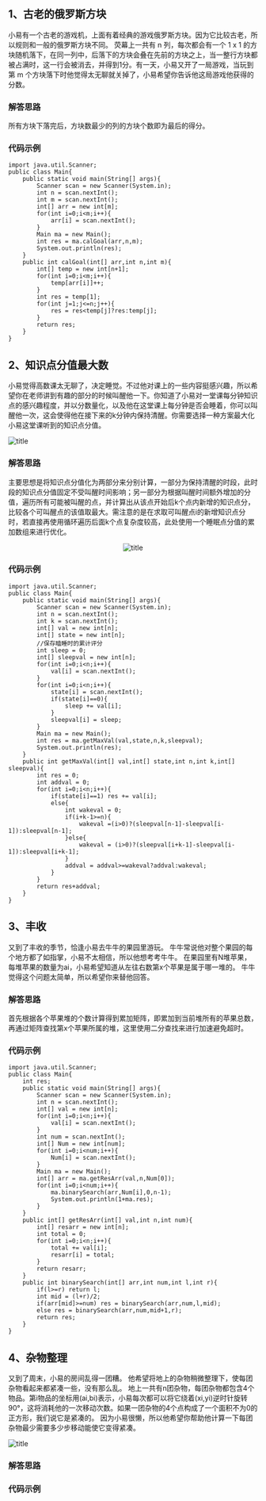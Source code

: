## 1、古老的俄罗斯方块

小易有一个古老的游戏机，上面有着经典的游戏俄罗斯方块。因为它比较古老，所以规则和一般的俄罗斯方块不同。
荧幕上一共有 n 列，每次都会有一个 1 x 1 的方块随机落下，在同一列中，后落下的方块会叠在先前的方块之上，当一整行方块都被占满时，这一行会被消去，并得到1分。有一天，小易又开了一局游戏，当玩到第 m 个方块落下时他觉得太无聊就关掉了，小易希望你告诉他这局游戏他获得的分数。

### 解答思路

所有方块下落完后，方块数最少的列的方块个数即为最后的得分。

### 代码示例

```
import java.util.Scanner;
public class Main{
    public static void main(String[] args){
        Scanner scan = new Scanner(System.in);
        int n = scan.nextInt();
        int m = scan.nextInt();
        int[] arr = new int[m];
        for(int i=0;i<m;i++){
            arr[i] = scan.nextInt();
        }
        Main ma = new Main();
        int res = ma.calGoal(arr,n,m);
        System.out.println(res);
    }
    public int calGoal(int[] arr,int n,int m){
        int[] temp = new int[n+1];
        for(int i=0;i<m;i++){
            temp[arr[i]]++;
        }
        int res = temp[1];
        for(int j=1;j<=n;j++){
            res = res<temp[j]?res:temp[j];
        }
        return res;
    }
}
```

## 2、知识点分值最大数

小易觉得高数课太无聊了，决定睡觉。不过他对课上的一些内容挺感兴趣，所以希望你在老师讲到有趣的部分的时候叫醒他一下。你知道了小易对一堂课每分钟知识点的感兴趣程度，并以分数量化，以及他在这堂课上每分钟是否会睡着，你可以叫醒他一次，这会使得他在接下来的k分钟内保持清醒。你需要选择一种方案最大化小易这堂课听到的知识点分值。


![title](https://raw.githubusercontent.com/XQLong/Logging/master/img/2019/08/02/1564710027119-1564710027124.png)


### 解答思路

主要思想是将知识点分值化为两部分来分别计算，一部分为保持清醒的时段，此时段的知识点分值固定不受叫醒时间影响；另一部分为根据叫醒时间额外增加的分值，遍历所有可能被叫醒的点，并计算出从该点开始后k个点内新增的知识点分，比较各个可叫醒点的该值取最大。需注意的是在求取可叫醒点i的新增知识点分时，若直接再使用循环遍历后面k个点复杂度较高，此处使用一个睡眠点分值的累加数组来进行优化。

<div align="center">

![title](https://raw.githubusercontent.com/XQLong/Logging/master/img/2019/08/02/1564709897831-1564709897836.png)

</div>


### 代码示例

```
import java.util.Scanner;
public class Main{
    public static void main(String[] args){
        Scanner scan = new Scanner(System.in);
        int n = scan.nextInt();
        int k = scan.nextInt();
        int[] val = new int[n];
        int[] state = new int[n];
        //保存瞌睡时的累计评分
        int sleep = 0;
        int[] sleepval = new int[n];
        for(int i=0;i<n;i++){
            val[i] = scan.nextInt();
        }
        for(int i=0;i<n;i++){
            state[i] = scan.nextInt();
            if(state[i]==0){
                sleep += val[i];
            }
            sleepval[i] = sleep;
        }
        Main ma = new Main();
        int res = ma.getMaxVal(val,state,n,k,sleepval);
        System.out.println(res);
    }
    public int getMaxVal(int[] val,int[] state,int n,int k,int[] sleepval){
        int res = 0;
        int addval = 0;
        for(int i=0;i<n;i++){
            if(state[i]==1) res += val[i];
            else{
                int wakeval = 0;
                if(i+k-1>=n){
                    wakeval =(i>0)?(sleepval[n-1]-sleepval[i-1]):sleepval[n-1];
                }else{
                    wakeval = (i>0)?(sleepval[i+k-1]-sleepval[i-1]):sleepval[i+k-1];
                }
                addval = addval>=wakeval?addval:wakeval;
            }
        }
        return res+addval;
    }
}
```



## 3、丰收

又到了丰收的季节，恰逢小易去牛牛的果园里游玩。
牛牛常说他对整个果园的每个地方都了如指掌，小易不太相信，所以他想考考牛牛。
在果园里有N堆苹果，每堆苹果的数量为ai，小易希望知道从左往右数第x个苹果是属于哪一堆的。
牛牛觉得这个问题太简单，所以希望你来替他回答。


### 解答思路

首先根据各个苹果堆的个数计算得到累加矩阵，即累加到当前堆所有的苹果总数，再通过矩阵查找第x个苹果所属的堆，这里使用二分查找来进行加速避免超时。

### 代码示例

```
import java.util.Scanner;
public class Main{
    int res;
    public static void main(String[] args){
        Scanner scan = new Scanner(System.in);
        int n = scan.nextInt();
        int[] val = new int[n];
        for(int i=0;i<n;i++){
            val[i] = scan.nextInt();
        }
        int num = scan.nextInt();
        int[] Num = new int[num];
        for(int i=0;i<num;i++){
            Num[i] = scan.nextInt();
        }
        Main ma = new Main();
        int[] arr = ma.getResArr(val,n,Num[0]);
        for(int i=0;i<num;i++){
            ma.binarySearch(arr,Num[i],0,n-1);
            System.out.println(1+ma.res);
        }
    }
    public int[] getResArr(int[] val,int n,int num){
        int[] resarr = new int[n];
        int total = 0;
        for(int i=0;i<n;i++){
            total += val[i];
            resarr[i] = total;
        }
        return resarr;
    }
    public int binarySearch(int[] arr,int num,int l,int r){
        if(l>=r) return l;
        int mid = (l+r)/2;
        if(arr[mid]>=num) res = binarySearch(arr,num,l,mid);
        else res = binarySearch(arr,num,mid+1,r);
        return res;
    }
}
```

## 4、杂物整理

又到了周末，小易的房间乱得一团糟。
他希望将地上的杂物稍微整理下，使每团杂物看起来都紧凑一些，没有那么乱。
地上一共有n团杂物，每团杂物都包含4个物品。第i物品的坐标用(ai,bi)表示，小易每次都可以将它绕着(xi,yi)逆时针旋转90°，这将消耗他的一次移动次数。如果一团杂物的4个点构成了一个面积不为0的正方形，我们说它是紧凑的。
因为小易很懒，所以他希望你帮助他计算一下每团杂物最少需要多少步移动能使它变得紧凑。

![title](https://raw.githubusercontent.com/XQLong/Logging/master/img/2019/08/02/1564711410670-1564711410674.png)



### 解答思路

### 代码示例
